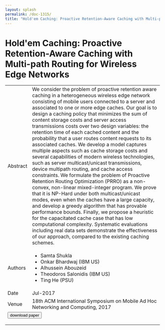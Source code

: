 ```yaml
---
layout: splash
permalink: /doc-1315/
title: "Hold'em Caching: Proactive Retention-Aware Caching with Multi-path Routing for Wireless Edge Networks"
---
```


# Hold'em Caching: Proactive Retention-Aware Caching with Multi-path Routing for Wireless Edge Networks

<table>
    <tbody>
    <tr>
        <td>Abstract</td>
        <td>We consider the problem of proactive retention aware caching in a heterogeneous wireless edge network consisting of mobile users connected to a server and associated to one or more edge caches. Our goal is to design a caching policy that minimizes the sum of content storage costs and server access transmissions costs over two design variables: the retention time of each cached content and the probability that a user routes content requests to its associated caches. We develop a model captures multiple aspects such as cache storage costs and several capabilities of modern wireless technologies, such as server multicast/unicast transmissions, device multipath routing, and cache access constraints. We formulate the problem of Proactive Retention Routing Optimization (PRRO) as a non-convex, non-linear mixed-integer program. We prove that it is NP-Hard under both multicast/unicast modes, even when the caches have a large capacity, and develop a greedy algorithm that has provable performance bounds. Finally, we propose a heuristic for the capacitated cache case that has low computational complexity. Systematic evaluations including real data sets demonstrate the effectiveness of our approach, compared to the existing caching schemes.</td>
    </tr>
    <tr>
        <td>Authors</td>
        <td>
            <ul>
                <li>Samta Shukla</li>
                <li>Onkar Bhardwaj (IBM US)</li>
                <li>Alhussein Abouzeid</li>
                <li>Theodoros Salonidis (IBM US)</li>
                <li>Ting He (PSU)</li>
            </ul>
        </td>
    </tr>
    <tr>
        <td>Date</td>
        <td>Jul-2017</td>
    </tr>
    <tr>
        <td>Venue</td>
        <td>18th ACM International Symposium on Mobile Ad Hoc Networking and Computing, 2017</td>
    </tr>
        <tr>
            <td colspan="2">
                <form method="get" action="https://dais-ita.org/sites/default/files/Shukla17HoldEmCaching_mobihoc17.pdf">
                    <button type="submit">download paper</button>
                </form>
            </td>
        </tr>
    </tbody>
</table>
